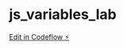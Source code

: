 # js_variables_lab

[Edit in Codeflow ⚡️](https://stackblitz.com/~/github.com/Prasanna2910/js_variables_lab)